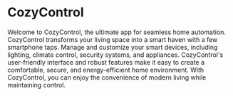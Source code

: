 # CozyControl

Welcome to CozyControl, the ultimate app for seamless home automation. CozyControl transforms your living space into a smart haven with a few smartphone taps. Manage and customize your smart devices, including lighting, climate control, security systems, and appliances. CozyControl's user-friendly interface and robust features make it easy to create a comfortable, secure, and energy-efficient home environment. With CozyControl, you can enjoy the convenience of modern living while maintaining control.
